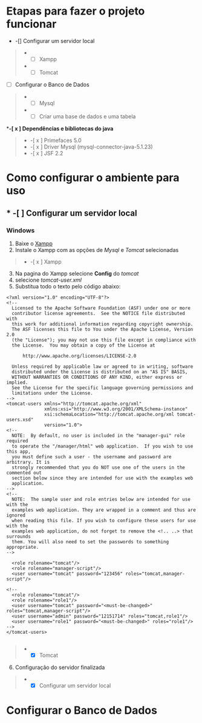 
# Etapas para fazer o projeto funcionar

* -[] Configurar um servidor local
> * -[ ] Xampp
> * -[ ] Tomcat

-[ ] Configurar o Banco de Dados
> * -[ ] Mysql
> * -[ ] Criar uma base de dados e uma tabela

***-[ x ] Dependências e bibliotecas do java**
> * -[ x ] Primefaces 5.0
> * -[ x ] Driver Mysql (mysql-connector-java-5.1.23)
> * -[ x ] JSF 2.2


# Como configurar o ambiente para uso

## * -[ ] Configurar um servidor local

### Windows

1. Baixe o [Xampp](https://www.apachefriends.org/pt_br/index.html)
2. Instale o Xampp com as opções de _Mysql_ e _Tomcat_ selecionadas

> * -[ x ] Xampp

3. Na pagina do Xampp selecione **Config** do _tomcat_
4. selecione _tomcat-user.xml_
5. Substitua todo o texto pelo código abaixo:

> 
```
<?xml version="1.0" encoding="UTF-8"?>
<!--
  Licensed to the Apache Software Foundation (ASF) under one or more
  contributor license agreements.  See the NOTICE file distributed with
  this work for additional information regarding copyright ownership.
  The ASF licenses this file to You under the Apache License, Version 2.0
  (the "License"); you may not use this file except in compliance with
  the License.  You may obtain a copy of the License at

      http://www.apache.org/licenses/LICENSE-2.0

  Unless required by applicable law or agreed to in writing, software
  distributed under the License is distributed on an "AS IS" BASIS,
  WITHOUT WARRANTIES OR CONDITIONS OF ANY KIND, either express or implied.
  See the License for the specific language governing permissions and
  limitations under the License.
-->
<tomcat-users xmlns="http://tomcat.apache.org/xml"
              xmlns:xsi="http://www.w3.org/2001/XMLSchema-instance"
              xsi:schemaLocation="http://tomcat.apache.org/xml tomcat-users.xsd"
              version="1.0">
<!--
  NOTE:  By default, no user is included in the "manager-gui" role required
  to operate the "/manager/html" web application.  If you wish to use this app,
  you must define such a user - the username and password are arbitrary. It is
  strongly recommended that you do NOT use one of the users in the commented out
  section below since they are intended for use with the examples web
  application.
-->
<!--
  NOTE:  The sample user and role entries below are intended for use with the
  examples web application. They are wrapped in a comment and thus are ignored
  when reading this file. If you wish to configure these users for use with the
  examples web application, do not forget to remove the <!.. ..> that surrounds
  them. You will also need to set the passwords to something appropriate.
-->

  <role rolename="tomcat"/>
  <role rolename="manager-script"/>
  <user username="tomcat" password="123456" roles="tomcat,manager-script"/>

<!--
  <role rolename="tomcat"/>
  <role rolename="role1"/>
  <user username="tomcat" password="<must-be-changed>" roles="tomcat,manager-script"/>
  <user username="admin" password="12151714" roles="tomcat,role1"/>
  <user username="role1" password="<must-be-changed>" roles="role1"/>
-->
</tomcat-users>


```

> * -[x] Tomcat

6. Configuração do servidor finalizada
> * -[x] Configurar um servidor local




# Configurar o Banco de Dados